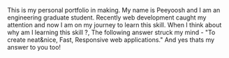 This is my personal portfolio in making.
My name is Peeyoosh and I am an engineering graduate student. 
Recently web development caught my attention and now I am on my journey to learn this skill. 
When I think about why am I learning this skill ?, The following answer struck my mind - "To create neat&nice, Fast, Responsive web applications." 
And yes thats my answer to you too! 
